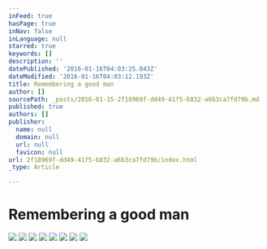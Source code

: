 ```yaml
---
inFeed: true
hasPage: true
inNav: false
inLanguage: null
starred: true
keywords: []
description: ''
datePublished: '2016-01-16T04:03:25.043Z'
dateModified: '2016-01-16T04:03:12.193Z'
title: Remembering a good man
author: []
sourcePath: _posts/2016-01-15-2f18969f-dd49-41f5-b832-a6b3ca7fd79b.md
published: true
authors: []
publisher:
  name: null
  domain: null
  url: null
  favicon: null
url: 2f18969f-dd49-41f5-b832-a6b3ca7fd79b/index.html
_type: Article

---
```

# Remembering a good man
![](https://the-grid-user-content.s3-us-west-2.amazonaws.com/827734f3-80a0-4091-b6e1-0bce50881b12.jpg)
![](https://the-grid-user-content.s3-us-west-2.amazonaws.com/87cf508d-e258-4a7d-bef0-85f466db4a19.jpg)
![](https://the-grid-user-content.s3-us-west-2.amazonaws.com/a8ac539e-8b8c-4a0a-924c-c5d0be46ac49.jpg)
![](https://the-grid-user-content.s3-us-west-2.amazonaws.com/c5a6484b-036d-4f58-836b-1b823b8cb536.jpg)
![](https://the-grid-user-content.s3-us-west-2.amazonaws.com/1451b202-03e7-443a-a4b2-5c06264a2da6.jpg)
![](https://the-grid-user-content.s3-us-west-2.amazonaws.com/2631f9dd-325e-46fe-8ab4-552db059c392.jpg)
![](https://the-grid-user-content.s3-us-west-2.amazonaws.com/83530ca8-a3a4-4364-8f2e-c1b594963647.jpg)
![](https://the-grid-user-content.s3-us-west-2.amazonaws.com/92d975c6-19f8-40c9-9035-1f604fd9e0a2.jpg)